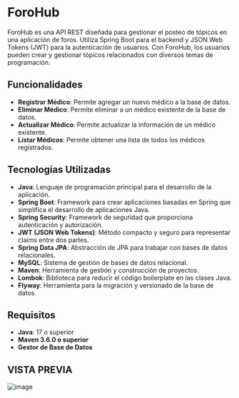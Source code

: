 # ForoHub

ForoHub es una API REST diseñada para gestionar el posteo de tópicos en una aplicación de foros. Utiliza Spring Boot para el backend y JSON Web Tokens (JWT) para la autenticación de usuarios. Con ForoHub, los usuarios pueden crear y gestionar tópicos relacionados con diversos temas de programación.

## Funcionalidades
- **Registrar Médico**: Permite agregar un nuevo médico a la base de datos.
- **Eliminar Médico**: Permite eliminar a un médico existente de la base de datos.
- **Actualizar Médico**: Permite actualizar la información de un médico existente.
- **Listar Médicos**: Permite obtener una lista de todos los médicos registrados.


## Tecnologías Utilizadas

- **Java**: Lenguaje de programación principal para el desarrollo de la aplicación.
- **Spring Boot**: Framework para crear aplicaciones basadas en Spring que simplifica el desarrollo de aplicaciones Java.
- **Spring Security**: Framework de seguridad que proporciona autenticación y autorización.
- **JWT (JSON Web Tokens)**: Método compacto y seguro para representar claims entre dos partes.
- **Spring Data JPA**: Abstracción de JPA para trabajar con bases de datos relacionales.
- **MySQL**: Sistema de gestión de bases de datos relacional.
- **Maven**: Herramienta de gestión y construcción de proyectos.
- **Lombok**: Biblioteca para reducir el código boilerplate en las clases Java.
- **Flyway**: Herramienta para la migración y versionado de la base de datos.

## Requisitos
- **Java**: 17 o superior
- **Maven 3.6.0 o superior**
- **Gestor de Base de Datos**

## VISTA PREVIA
![image](https://github.com/user-attachments/assets/dfd397c7-7da9-4901-9f76-6f3fe13a3c3f)




